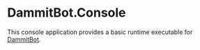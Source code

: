 ﻿# DammitBot.Console

This console application provides a basic runtime executable for [DammitBot](../../README.md).
